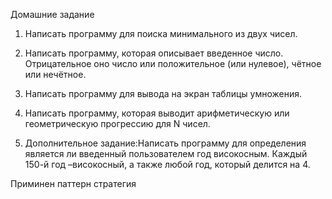 
Домашние задание

1) Написать программу для поиска минимального из двух чисел.

2) Написать программу, которая описывает введенное число. Отрицательное оно число или положительное (или нулевое), чётное или нечётное.

3) Написать программу для вывода на экран таблицы умножения.

4) Написать программу, которая выводит арифметическую или геометрическую прогрессию для N чисел.

5) Дополнительное задание:Написать программу для определения является ли введенный пользователем год високосным. Каждый 150-й год –високосный, а также любой год, который делится на 4.

Приминен паттерн стратегия

